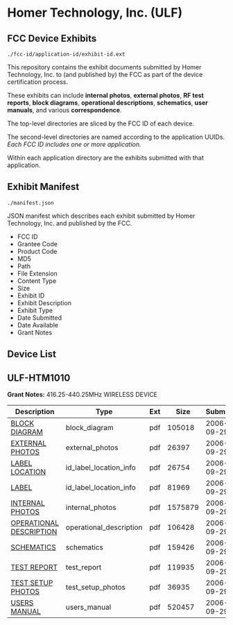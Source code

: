 # Homer Technology, Inc. (ULF)
## FCC Device Exhibits

```
./fcc-id/application-id/exhibit-id.ext
```

This repository contains the exhibit documents submitted by Homer Technology, Inc. to (and published by) the FCC as part of the device certification process.

These exhibits can include **internal photos**, **external photos**, **RF test reports**, **block diagrams**, **operational descriptions**, **schematics**, **user manuals**, and various **correspondence**.

The top-level directories are sliced by the FCC ID of each device.

The second-level directories are named according to the application UUIDs. *Each FCC ID includes one or more application.*

Within each application directory are the exhibits submitted with that application. 

## Exhibit Manifest

```
./manifest.json
```

JSON manifest which describes each exhibit submitted by Homer Technology, Inc. and published by the FCC.

- FCC ID
- Grantee Code
- Product Code
- MD5
- Path
- File Extension
- Content Type
- Size
- Exhibit ID
- Exhibit Description
- Exhibit Type
- Date Submitted
- Date Available
- Grant Notes

## Device List
## ULF-HTM1010
**Grant Notes:** 416.25-440.25MHz WIRELESS DEVICE

| Description | Type | Ext | Size | Submitted | Available |
| ----------- | ---- | --- | ---- | --------- | --------- |
| [BLOCK DIAGRAM](ULF-HTM1010/c76174ecc3bcac4f4e21ac6eb22d125a/710875.pdf) | block_diagram | pdf | 105018 | 2006-09-29 | 2006-09-29 |
| [EXTERNAL PHOTOS](ULF-HTM1010/c76174ecc3bcac4f4e21ac6eb22d125a/710876.pdf) | external_photos | pdf | 26397 | 2006-09-29 | 2006-09-29 |
| [LABEL LOCATION](ULF-HTM1010/c76174ecc3bcac4f4e21ac6eb22d125a/710877.pdf) | id_label_location_info | pdf | 26754 | 2006-09-29 | 2006-09-29 |
| [LABEL](ULF-HTM1010/c76174ecc3bcac4f4e21ac6eb22d125a/710878.pdf) | id_label_location_info | pdf | 81969 | 2006-09-29 | 2006-09-29 |
| [INTERNAL PHOTOS](ULF-HTM1010/c76174ecc3bcac4f4e21ac6eb22d125a/710879.pdf) | internal_photos | pdf | 1575879 | 2006-09-29 | 2006-09-29 |
| [OPERATIONAL DESCRIPTION](ULF-HTM1010/c76174ecc3bcac4f4e21ac6eb22d125a/710880.pdf) | operational_description | pdf | 106428 | 2006-09-29 | 2006-09-29 |
| [SCHEMATICS](ULF-HTM1010/c76174ecc3bcac4f4e21ac6eb22d125a/710881.pdf) | schematics | pdf | 159426 | 2006-09-29 | 2006-09-29 |
| [TEST REPORT](ULF-HTM1010/c76174ecc3bcac4f4e21ac6eb22d125a/710874.pdf) | test_report | pdf | 119935 | 2006-09-29 | 2006-09-29 |
| [TEST SETUP PHOTOS](ULF-HTM1010/c76174ecc3bcac4f4e21ac6eb22d125a/710882.pdf) | test_setup_photos | pdf | 36935 | 2006-09-29 | 2006-09-29 |
| [USERS MANUAL](ULF-HTM1010/c76174ecc3bcac4f4e21ac6eb22d125a/710883.pdf) | users_manual | pdf | 520457 | 2006-09-29 | 2006-09-29 |
